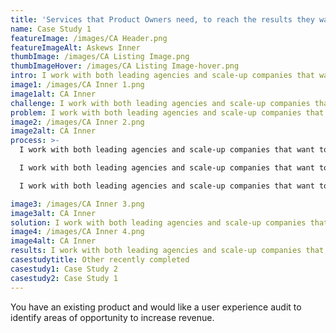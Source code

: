 ```yaml
---
title: 'Services that Product Owners need, to reach the results they want.'
name: Case Study 1
featureImage: /images/CA Header.png
featureImageAlt: Askews Inner
thumbImage: /images/CA Listing Image.png
thumbImageHover: /images/CA Listing Image-hover.png
intro: I work with both leading agencies and scale-up companies that want to create user-centric products. Driven by insights, research studies and the latest design methodologies.
image1: /images/CA Inner 1.png
image1alt: CA Inner
challenge: I work with both leading agencies and scale-up companies that want to create user-centric products. Driven by insights, research studies and the latest design methodologies.
problem: I work with both leading agencies and scale-up companies that want to create user-centric products. Driven by insights, research studies and the latest design methodologies.
image2: /images/CA Inner 2.png
image2alt: CA Inner
process: >-
  I work with both leading agencies and scale-up companies that want to create user-centric products. Driven by insights, research studies and the latest design methodologies. 

  I work with both leading agencies and scale-up companies that want to create user-centric products. Driven by insights, research studies and the latest design methodologies.

  I work with both leading agencies and scale-up companies that want to create user-centric products. Driven by insights, research studies and the latest design methodologies.

image3: /images/CA Inner 3.png
image3alt: CA Inner
solution: I work with both leading agencies and scale-up companies that want to create user-centric products. Driven by insights, research studies and the latest design methodologies.
image4: /images/CA Inner 4.png
image4alt: CA Inner
results: I work with both leading agencies and scale-up companies that want to create user-centric products. Driven by insights, research studies and the latest design methodologies.
casestudytitle: Other recently completed
casestudy1: Case Study 2
casestudy2: Case Study 1
---
```


You have an existing product and would like a user experience audit to identify areas of opportunity to increase revenue.
